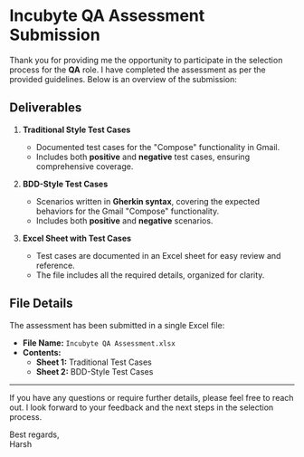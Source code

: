 # Incubyte QA Assessment Submission

Thank you for providing me the opportunity to participate in the selection process for the **QA** role. I have completed the assessment as per the provided guidelines. Below is an overview of the submission:

## Deliverables

1. **Traditional Style Test Cases**  
   - Documented test cases for the "Compose" functionality in Gmail.  
   - Includes both **positive** and **negative** test cases, ensuring comprehensive coverage.

2. **BDD-Style Test Cases**  
   - Scenarios written in **Gherkin syntax**, covering the expected behaviors for the Gmail "Compose" functionality.  
   - Includes both **positive** and **negative** scenarios.

3. **Excel Sheet with Test Cases**  
   - Test cases are documented in an Excel sheet for easy review and reference.  
   - The file includes all the required details, organized for clarity.

## File Details

The assessment has been submitted in a single Excel file:

- **File Name:** `Incubyte QA Assessment.xlsx`
- **Contents:**
  - **Sheet 1:** Traditional Test Cases
  - **Sheet 2:** BDD-Style Test Cases

---

If you have any questions or require further details, please feel free to reach out. I look forward to your feedback and the next steps in the selection process.

Best regards,  
Harsh
